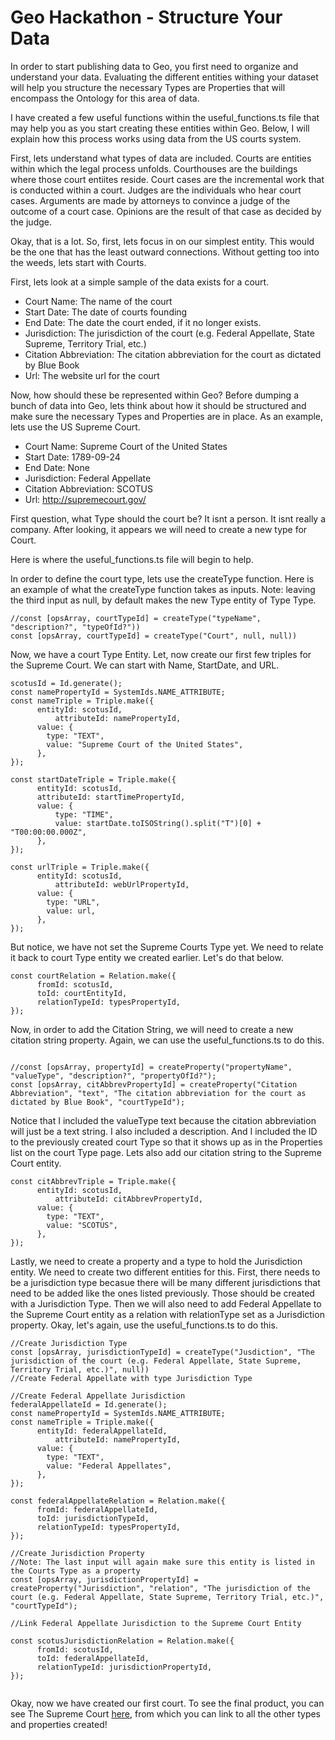 # Geo Hackathon - Structure Your Data

In order to start publishing data to Geo, you first need to organize and understand your data. Evaluating the different entities withing your dataset will help you structure the necessary Types are Properties that will encompass the Ontology for this area of data. 

I have created a few useful functions within the useful_functions.ts file that may help you as you start creating these entities within Geo. Below, I will explain how this process works using data from the US courts system.

First, lets understand what types of data are included. Courts are entities within which the legal process unfolds. Courthouses are the buildings where those court entiites reside. Court cases are the incremental work that is conducted within a court. Judges are the individuals who hear court cases. Arguments are made by attorneys to convince a judge of the outcome of a court case. Opinions are the result of that case as decided by the judge. 

Okay, that is a lot. So, first, lets focus in on our simplest entity. This would be the one that has the least outward connections. Without getting too into the weeds, lets start with Courts.

First, lets look at a simple sample of the data exists for a court.

- Court Name: The name of the court
- Start Date: The date of courts founding
- End Date: The date the court ended, if it no longer exists.
- Jurisdiction: The jurisdiction of the court (e.g. Federal Appellate, State Supreme, Territory Trial, etc.)
- Citation Abbreviation: The citation abbreviation for the court as dictated by Blue Book
- Url: The website url for the court

Now, how should these be represented within Geo? Before dumping a bunch of data into Geo, lets think about how it should be structured and make sure the necessary Types and Properties are in place. As an example, lets use the US Supreme Court.

- Court Name: Supreme Court of the United States
- Start Date: 1789-09-24
- End Date: None
- Jurisdiction: Federal Appellate
- Citation Abbreviation: SCOTUS
- Url: http://supremecourt.gov/

First question, what Type should the court be? It isnt a person. It isnt really a company. After looking, it appears we will need to create a new type for Court. 

Here is where the useful_functions.ts file will begin to help.

In order to define the court type, lets use the createType function. Here is an example of what the createType function takes as inputs. Note: leaving the third input as null, by default makes the new Type entity of Type Type.

```
//const [opsArray, courtTypeId] = createType("typeName", "description?", "typeOfId?"))
const [opsArray, courtTypeId] = createType("Court", null, null))
```

Now, we have a court Type Entity. Let, now create our first few triples for the Supreme Court. We can start with Name, StartDate, and URL.

```
scotusId = Id.generate();
const namePropertyId = SystemIds.NAME_ATTRIBUTE;
const nameTriple = Triple.make({
      entityId: scotusId,
          attributeId: namePropertyId,
      value: {
        type: "TEXT",
        value: "Supreme Court of the United States",
      },
});

const startDateTriple = Triple.make({
      entityId: scotusId,
      attributeId: startTimePropertyId,
      value: {
          type: "TIME",
          value: startDate.toISOString().split("T")[0] + "T00:00:00.000Z",
      },
});

const urlTriple = Triple.make({
      entityId: scotusId,
          attributeId: webUrlPropertyId,
      value: {
        type: "URL",
        value: url,
      },
});

```

But notice, we have not set the Supreme Courts Type yet. We need to relate it back to court Type entity we created earlier. Let's do that below.

```
const courtRelation = Relation.make({
      fromId: scotusId,
      toId: courtEntityId,
      relationTypeId: typesPropertyId,
});
```
Now, in order to add the Citation String, we will need to create a new citation string property. Again, we can use the useful_functions.ts to do this.

```

//const [opsArray, propertyId] = createProperty("propertyName", "valueType", "description?", "propertyOfId?");
const [opsArray, citAbbrevPropertyId] = createProperty("Citation Abbreviation", "text", "The citation abbreviation for the court as dictated by Blue Book", "courtTypeId");

```

Notice that I included the valueType text because the citation abbreviation will just be a text string. I also included a description. And I included the ID to the previously created court Type so that it shows up as in the Properties list on the court Type page. Lets also add our citation string to the Supreme Court entity.

```
const citAbbrevTriple = Triple.make({
      entityId: scotusId,
          attributeId: citAbbrevPropertyId,
      value: {
        type: "TEXT",
        value: "SCOTUS",
      },
});

```

Lastly, we need to create a property and a type to hold the Jurisdiction entity. We need to create two different entities for this. First, there needs to be a jurisdiction type becasue there will be many different jurisdictions that need to be added like the ones listed previously. Those should be created with a Jurisdiction Type. Then we will also need to add Federal Appellate to the Supreme Court entity as a relation with relationType set as a Jurisdiction property. Okay, let's again, use the useful_functions.ts to do this. 


```
//Create Jurisdiction Type
const [opsArray, jurisdictionTypeId] = createType("Jusdiction", "The jurisdiction of the court (e.g. Federal Appellate, State Supreme, Territory Trial, etc.)", null))
//Create Federal Appellate with type Jurisdiction Type

//Create Federal Appellate Jurisdiction
federalAppellateId = Id.generate();
const namePropertyId = SystemIds.NAME_ATTRIBUTE;
const nameTriple = Triple.make({
      entityId: federalAppellateId,
          attributeId: namePropertyId,
      value: {
        type: "TEXT",
        value: "Federal Appellates",
      },
});

const federalAppellateRelation = Relation.make({
      fromId: federalAppellateId,
      toId: jurisdictionTypeId,
      relationTypeId: typesPropertyId,
});

//Create Jurisdiction Property
//Note: The last input will again make sure this entity is listed in the Courts Type as a property
const [opsArray, jurisdictionPropertyId] = createProperty("Jurisdiction", "relation", "The jurisdiction of the court (e.g. Federal Appellate, State Supreme, Territory Trial, etc.)", "courtTypeId");

//Link Federal Appellate Jurisdiction to the Supreme Court Entity

const scotusJurisdictionRelation = Relation.make({
      fromId: scotusId,
      toId: federalAppellateId,
      relationTypeId: jurisdictionPropertyId,
});


```

Okay, now we have created our first court. To see the final product, you can see The Supreme Court [here](https://geogenesis-git-feat-testnet-geo-browser.vercel.app/space/EzQsF1VvvPV5FVqcp6YTtt/UQPkVXbPH3jJNX59mmSxZ8), from which you can link to all the other types and properties created!
